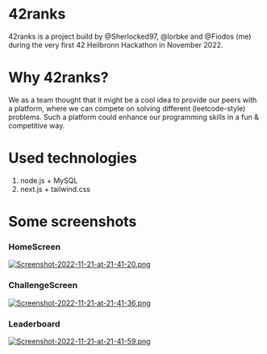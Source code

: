 # 42ranks

42ranks is a project build by @Sherlocked97, @lorbke and @Fiodos (me) during the very first 42 Heilbronn Hackathon in November 2022.

# Why 42ranks?

We as a team thought that it might be a cool idea to provide our peers with a platform, where we can compete on solving different (leetcode-style)
problems. Such a platform could enhance our programming skills in a fun & competitive way.

# Used technologies

1. node.js + MySQL
2. next.js + tailwind.css

# Some screenshots

### HomeScreen
[![Screenshot-2022-11-21-at-21-41-20.png](https://i.postimg.cc/1t5HNzk4/Screenshot-2022-11-21-at-21-41-20.png)](https://postimg.cc/rd3WBqFL)

### ChallengeScreen
[![Screenshot-2022-11-21-at-21-41-36.png](https://i.postimg.cc/k40vYyVR/Screenshot-2022-11-21-at-21-41-36.png)](https://postimg.cc/YGxFhYzt)

### Leaderboard
[![Screenshot-2022-11-21-at-21-41-59.png](https://i.postimg.cc/Znz6xKgr/Screenshot-2022-11-21-at-21-41-59.png)](https://postimg.cc/N9bygYQM)
